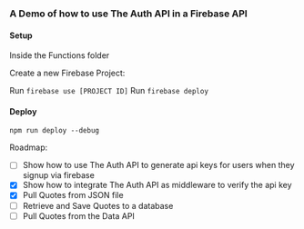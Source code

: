 ### A Demo of how to use The Auth API in a Firebase API

#### Setup

Inside the Functions folder

Create a new Firebase Project:

Run `firebase use [PROJECT ID]`
Run `firebase deploy`

#### Deploy

```
npm run deploy --debug
```

Roadmap:

- [ ] Show how to use The Auth API to generate api keys for users when they signup via firebase
- [x] Show how to integrate The Auth API as middleware to verify the api key
- [x] Pull Quotes from JSON file
- [ ] Retrieve and Save Quotes to a database
- [ ] Pull Quotes from the Data API
